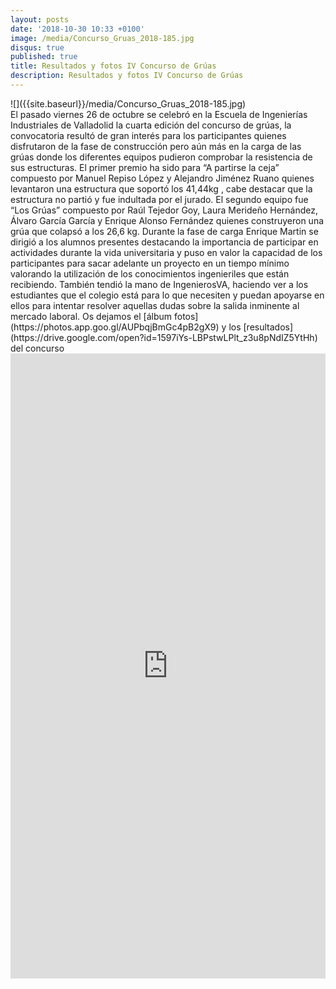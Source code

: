 ```yaml
---
layout: posts
date: '2018-10-30 10:33 +0100'
image: /media/Concurso_Gruas_2018-185.jpg
disqus: true
published: true
title: Resultados y fotos IV Concurso de Grúas
description: Resultados y fotos IV Concurso de Grúas
---
```

<div class="row">
<div class="col-12 col-sm-6">
![]({{site.baseurl}}/media/Concurso_Gruas_2018-185.jpg)
</div>
<div class="col-12 col-sm-6">
El pasado viernes 26 de octubre se celebró en la Escuela de Ingenierías Industriales de Valladolid la cuarta edición del concurso de grúas, la convocatoria resultó de gran interés para los participantes quienes disfrutaron de la fase de construcción pero aún más en la carga de las grúas donde los diferentes equipos pudieron comprobar la resistencia de sus estructuras. El primer premio ha sido para “A partirse la ceja” compuesto por Manuel Repiso López y Alejandro Jiménez Ruano quienes levantaron una estructura que soportó los 41,44kg , cabe destacar que la estructura no partió y fue indultada por el jurado. El segundo equipo fue “Los Grúas” compuesto por Raúl Tejedor Goy, Laura Merideño Hernández, Álvaro García García y Enrique Alonso Fernández quienes construyeron una grúa que colapsó a los 26,6 kg. Durante la fase de carga Enrique Martin se dirigió a los alumnos presentes destacando la importancia de participar en actividades durante la vida universitaria y puso en valor la capacidad de los participantes para sacar adelante un proyecto en un tiempo mínimo valorando la utilización de los conocimientos ingenieriles que están recibiendo. También tendió la mano de IngenierosVA, haciendo ver a los estudiantes que el colegio está para lo que necesiten y puedan apoyarse en ellos para intentar resolver aquellas dudas sobre la salida inminente al mercado laboral.
Os dejamos el [álbum fotos](https://photos.app.goo.gl/AUPbqjBmGc4pB2gX9) y los [resultados](https://drive.google.com/open?id=1597iYs-LBPstwLPlt_z3u8pNdIZ5YtHh) del concurso 
  
</div>

<iframe src="https://www.youtube.com/watch?v=ZwvPXxOe7cw" width="100%" height="1000" frameborder="0" marginheight="0" marginwidth="0">Cargando...</iframe>
